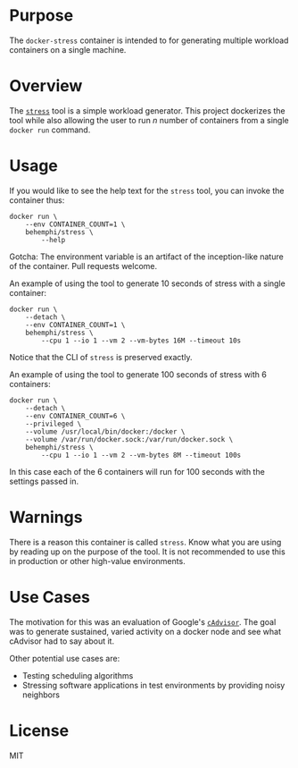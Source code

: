 # Purpose

The `docker-stress` container is intended to for generating multiple workload 
containers on a single machine.  

# Overview

The [`stress`](http://people.seas.harvard.edu/~apw/stress/) tool is a simple 
workload generator. This project dockerizes the tool while also allowing the 
user to run _n_ number of containers from a single `docker run` command.  

# Usage

If you would like to see the help text for the `stress` tool, you can invoke 
the container thus:

```
docker run \
	--env CONTAINER_COUNT=1 \
	behemphi/stress \
		--help
```

Gotcha: The environment variable is an artifact of the inception-like nature 
of the container. Pull requests welcome.

An example of using the tool to generate 10 seconds of stress with a single 
container:

```
docker run \
	--detach \
	--env CONTAINER_COUNT=1 \
	behemphi/stress \
		--cpu 1 --io 1 --vm 2 --vm-bytes 16M --timeout 10s
```

Notice that the CLI of `stress` is preserved exactly.  

An example of using the tool to generate 100 seconds of stress 
with 6 containers:

```
docker run \
	--detach \
	--env CONTAINER_COUNT=6 \
	--privileged \
	--volume /usr/local/bin/docker:/docker \
	--volume /var/run/docker.sock:/var/run/docker.sock \
	behemphi/stress \
		--cpu 1 --io 1 --vm 2 --vm-bytes 8M --timeout 100s
```

In this case each of the 6 containers will run for 100 seconds with the 
settings passed in.

# Warnings

There is a reason this container is called `stress`. Know what you are using 
by reading up on the purpose of the tool.  It is not recommended to use this
in production or other high-value environments.  

# Use Cases

The motivation for this was an evaluation of Google's 
[`cAdvisor`](https://github.com/google/cadvisor). The goal was to generate 
sustained, varied  activity on a docker node and see what cAdvisor had to 
say about it.

Other potential use cases are:
* Testing scheduling algorithms
* Stressing software applications in test environments by providing noisy
  neighbors

# License 

MIT 